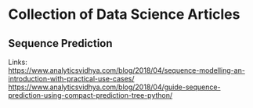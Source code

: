 # Collection of Data Science Articles #

## Sequence Prediction ##
Links:  
https://www.analyticsvidhya.com/blog/2018/04/sequence-modelling-an-introduction-with-practical-use-cases/  
https://www.analyticsvidhya.com/blog/2018/04/guide-sequence-prediction-using-compact-prediction-tree-python/  

